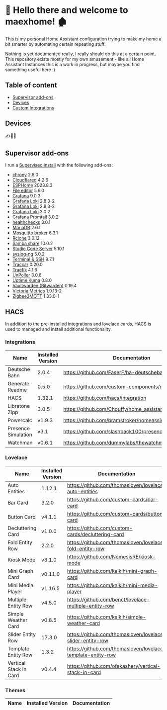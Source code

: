 # 👋 Hello there and welcome to maexhome! 🏚

This is my personal Home Assistant configuration trying to make my home a bit smarter by automating certain repeating stuff.

Nothing is yet documented really, I really should do this at a certain point. This repository exists mostly for my own amusement - like all Home Assistant Instances this is a work in progress, but maybe you find something useful here :)

## Table of content

- [Supervisor add-ons](#supervisor-add-ons)
- [Devices](#devices)
- [Custom Integrations](#hacs)

## Devices

✍️📄🆘

## Supervisor add-ons

I run a [Supervised install](https://www.home-assistant.io/getting-started/) with the following add-ons:
- [chrony](a0d7b954) 2.6.0
- [Cloudflared](9074a9fa) 4.2.6
- [ESPHome](5c53de3b) 2023.8.3
- [File editor](core) 5.6.0
- [Grafana](a0d7b954) 9.0.3
- [Grafana Loki](c1f54215) 2.8.3-2
- [Grafana Loki](local) 2.8.3-2
- [Grafana Loki](c1f54215) 3.0.2
- [Grafana Promtail](c1f54215) 3.0.2
- [healthchecks](c1f54215) 3.0.1
- [MariaDB](core) 2.6.1
- [Mosquitto broker](core) 6.3.1
- [Rclone](c1f54215) 3.0.12
- [Samba share](core) 10.0.2
- [Studio Code Server](a0d7b954) 5.10.1
- [syslog-ng](c1f54215) 5.0.2
- [Terminal & SSH](core) 9.7.1
- [Traccar](a0d7b954) 0.20.0
- [Traefik](c1f54215) 4.1.6
- [UnPoller](c1f54215) 3.0.6
- [Uptime Kuma](a0d7b954) 0.8.0
- [Vaultwarden (Bitwarden)](a0d7b954) 0.19.4
- [Victoria Metrics](c1f54215) 1.9.13-2
- [Zigbee2MQTT](45df7312) 1.33.0-1

## HACS

In addition to the pre-installed integrations and lovelace cards, HACS is used to managed and install additional
functionality.

### Integrations
Name  | Installed Version | Documentation
----  | ----------------- | -------------
Deutsche Bahn | 2.0.4 | https://github.com/FaserF/ha-deutschebahn
Generate Readme | 0.5.0 | https://github.com/custom-components/readme
HACS | 1.32.1 | https://github.com/hacs/integration
Libratone Zipp | 3.0.5 | https://github.com/Chouffy/home_assistant_libratone_zipp
Powercalc | v1.9.3 | https://github.com/bramstroker/homeassistant-powercalc
Presence Simulation | v3.1 | https://github.com/slashback100/presence_simulation
Watchman | v0.6.1 | https://github.com/dummylabs/thewatchman

### Lovelace
Name  | Installed Version | Documentation
----- | ----------------- | -------------
Auto Entities | 1.12.1 | https://github.com/thomasloven/lovelace-auto-entities
Bar Card | 3.2.0 | https://github.com/custom-cards/bar-card
Button Card | v4.1.1 | https://github.com/custom-cards/button-card
Decluttering Card | v1.0.0 | https://github.com/custom-cards/decluttering-card
Fold Entity Row | 2.2.0 | https://github.com/thomasloven/lovelace-fold-entity-row
Kiosk Mode | v3.1.0 | https://github.com/NemesisRE/kiosk-mode
Mini Graph Card | v0.11.0 | https://github.com/kalkih/mini-graph-card
Mini Media Player | v1.16.5 | https://github.com/kalkih/mini-media-player
Multiple Entity Row | v4.5.0 | https://github.com/benct/lovelace-multiple-entity-row
Simple Weather Card | v0.8.5 | https://github.com/kalkih/simple-weather-card
Slider Entity Row | 17.3.0 | https://github.com/thomasloven/lovelace-slider-entity-row
Template Entity Row | 1.3.2 | https://github.com/thomasloven/lovelace-template-entity-row
Vertical Stack In Card | v0.4.4 | https://github.com/ofekashery/vertical-stack-in-card

### Themes
Name  | Installed Version | Documentation
----- | ----------------- | -------------

